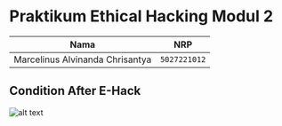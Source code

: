 # Praktikum Ethical Hacking Modul 2

| Nama                            | NRP          |
| ------------------------------- | ------------ |
| Marcelinus Alvinanda Chrisantya | `5027221012` |

## Condition After E-Hack

![alt text](Untitled.jpeg)